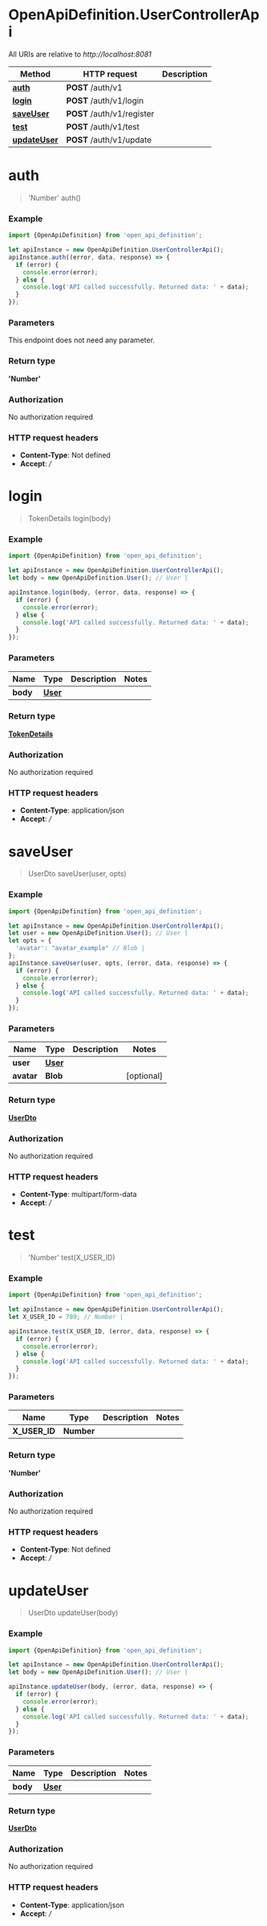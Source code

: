 # OpenApiDefinition.UserControllerApi

All URIs are relative to *http://localhost:8081*

Method | HTTP request | Description
------------- | ------------- | -------------
[**auth**](UserControllerApi.md#auth) | **POST** /auth/v1 | 
[**login**](UserControllerApi.md#login) | **POST** /auth/v1/login | 
[**saveUser**](UserControllerApi.md#saveUser) | **POST** /auth/v1/register | 
[**test**](UserControllerApi.md#test) | **POST** /auth/v1/test | 
[**updateUser**](UserControllerApi.md#updateUser) | **POST** /auth/v1/update | 

<a name="auth"></a>
# **auth**
> &#x27;Number&#x27; auth()



### Example
```javascript
import {OpenApiDefinition} from 'open_api_definition';

let apiInstance = new OpenApiDefinition.UserControllerApi();
apiInstance.auth((error, data, response) => {
  if (error) {
    console.error(error);
  } else {
    console.log('API called successfully. Returned data: ' + data);
  }
});
```

### Parameters
This endpoint does not need any parameter.

### Return type

**&#x27;Number&#x27;**

### Authorization

No authorization required

### HTTP request headers

 - **Content-Type**: Not defined
 - **Accept**: */*

<a name="login"></a>
# **login**
> TokenDetails login(body)



### Example
```javascript
import {OpenApiDefinition} from 'open_api_definition';

let apiInstance = new OpenApiDefinition.UserControllerApi();
let body = new OpenApiDefinition.User(); // User | 

apiInstance.login(body, (error, data, response) => {
  if (error) {
    console.error(error);
  } else {
    console.log('API called successfully. Returned data: ' + data);
  }
});
```

### Parameters

Name | Type | Description  | Notes
------------- | ------------- | ------------- | -------------
 **body** | [**User**](User.md)|  | 

### Return type

[**TokenDetails**](TokenDetails.md)

### Authorization

No authorization required

### HTTP request headers

 - **Content-Type**: application/json
 - **Accept**: */*

<a name="saveUser"></a>
# **saveUser**
> UserDto saveUser(user, opts)



### Example
```javascript
import {OpenApiDefinition} from 'open_api_definition';

let apiInstance = new OpenApiDefinition.UserControllerApi();
let user = new OpenApiDefinition.User(); // User | 
let opts = { 
  'avatar': "avatar_example" // Blob | 
};
apiInstance.saveUser(user, opts, (error, data, response) => {
  if (error) {
    console.error(error);
  } else {
    console.log('API called successfully. Returned data: ' + data);
  }
});
```

### Parameters

Name | Type | Description  | Notes
------------- | ------------- | ------------- | -------------
 **user** | [**User**](.md)|  | 
 **avatar** | **Blob**|  | [optional] 

### Return type

[**UserDto**](UserDto.md)

### Authorization

No authorization required

### HTTP request headers

 - **Content-Type**: multipart/form-data
 - **Accept**: */*

<a name="test"></a>
# **test**
> &#x27;Number&#x27; test(X_USER_ID)



### Example
```javascript
import {OpenApiDefinition} from 'open_api_definition';

let apiInstance = new OpenApiDefinition.UserControllerApi();
let X_USER_ID = 789; // Number | 

apiInstance.test(X_USER_ID, (error, data, response) => {
  if (error) {
    console.error(error);
  } else {
    console.log('API called successfully. Returned data: ' + data);
  }
});
```

### Parameters

Name | Type | Description  | Notes
------------- | ------------- | ------------- | -------------
 **X_USER_ID** | **Number**|  | 

### Return type

**&#x27;Number&#x27;**

### Authorization

No authorization required

### HTTP request headers

 - **Content-Type**: Not defined
 - **Accept**: */*

<a name="updateUser"></a>
# **updateUser**
> UserDto updateUser(body)



### Example
```javascript
import {OpenApiDefinition} from 'open_api_definition';

let apiInstance = new OpenApiDefinition.UserControllerApi();
let body = new OpenApiDefinition.User(); // User | 

apiInstance.updateUser(body, (error, data, response) => {
  if (error) {
    console.error(error);
  } else {
    console.log('API called successfully. Returned data: ' + data);
  }
});
```

### Parameters

Name | Type | Description  | Notes
------------- | ------------- | ------------- | -------------
 **body** | [**User**](User.md)|  | 

### Return type

[**UserDto**](UserDto.md)

### Authorization

No authorization required

### HTTP request headers

 - **Content-Type**: application/json
 - **Accept**: */*

